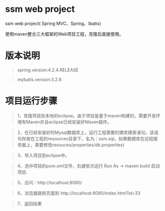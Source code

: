 # ssm web project
 
ssm web project( Spring MVC、Spring、Ibatis)

使用maven整合三大框架的Web项目工程，克隆后直接使用。   


# 版本说明
> spring.version:4.2.4.RELEASE

> mybatis.version:3.2.8


# 项目运行步骤
> 1、克隆项目到本地的eclipse。由于项目是基于maven构建的，需要开发环境有Maven并且eclipse已经安装好Maven插件。

> 2、在已经安装好的Mysql数据库上，运行工程需要的建库建表语句。该语句存放在工程的resources目录下，名为：ssm.sql。如果数据库在远程服务器上，需要修改resouces/properties/db.properties)

> 3、导入项目到eclipse中。

> 4、选中项目的pom.xml文件，右键依次运行 Run As -> maven build 启动项目.

> 5、访问：http://localhost:8080/

> 6、浏览器跳转页面到 http://localhost:8080/index.html?id=33

> 7、返回结果


